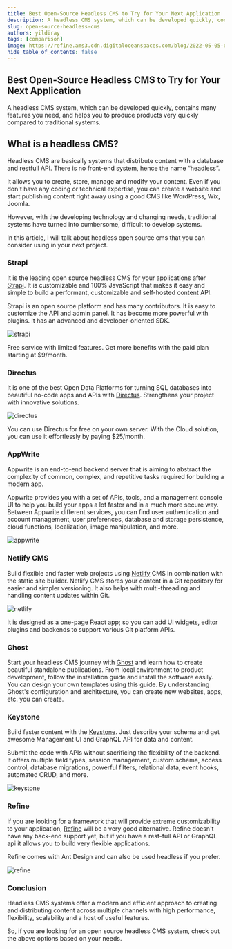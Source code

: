 ```yaml
---
title: Best Open-Source Headless CMS to Try for Your Next Application
description: A headless CMS system, which can be developed quickly, contains many features you need, and helps you to produce products very quickly compared to traditional systems.
slug: open-source-headless-cms
authors: yildiray
tags: [comparison]
image: https://refine.ams3.cdn.digitaloceanspaces.com/blog/2022-05-05-open-source-headless-cms/social.jpg
hide_table_of_contents: false
---
```


## Best Open-Source Headless CMS to Try for Your Next Application

A headless CMS system, which can be developed quickly, contains many features you need, and helps you to produce products very quickly compared to traditional systems.

<!--truncate-->

## What is a headless CMS?

Headless CMS are basically systems that distribute content with a database and restfull API. There is no front-end system, hence the name “headless”.

It allows you to create, store, manage and modify your content. Even if you don't have any coding or technical expertise, you can create a website and start publishing content right away using a good CMS like WordPress, Wix, Joomla.

However, with the developing technology and changing needs, traditional systems have turned into cumbersome, difficult to develop systems.

In this article, I will talk about headless open source cms that you can consider using in your next project.

### Strapi

It is the leading open source headless CMS for your applications after [Strapi](https://strapi.io/). It is customizable and 100% JavaScript that makes it easy and simple to build a performant, customizable and self-hosted content API.

Strapi is an open source platform and has many contributors. It is easy to customize the API and admin panel. It has become more powerful with plugins. It has an advanced and developer-oriented SDK.

<img src="https://refine.ams3.cdn.digitaloceanspaces.com/blog/2022-05-05-open-source-headless-cms/strapi.jpg" alt="strapi" />
 
Free service with limited features. Get more benefits with the paid plan starting at $9/month.

### Directus

It is one of the best Open Data Platforms for turning SQL databases into beautiful no-code apps and APIs with [Directus](https://directus.io). Strengthens your project with innovative solutions.

<img src="https://refine.ams3.cdn.digitaloceanspaces.com/blog/2022-05-05-open-source-headless-cms/directus.jpg" alt="directus" />

You can use Directus for free on your own server. With the Cloud solution, you can use it effortlessly by paying $25/month.

### AppWrite

Appwrite is an end-to-end backend server that is aiming to abstract the complexity of common, complex, and repetitive tasks required for building a modern app.

Appwrite provides you with a set of APIs, tools, and a management console UI to help you build your apps a lot faster and in a much more secure way. Between Appwrite different services, you can find user authentication and account management, user preferences, database and storage persistence, cloud functions, localization, image manipulation, and more.

<img src="https://refine.ams3.cdn.digitaloceanspaces.com/blog/2022-05-05-open-source-headless-cms/appwrite.jpg" alt="appwrite" />

### Netlify CMS

Build flexible and faster web projects using [Netlify](https://www.netlifycms.org) CMS in combination with the static site builder. Netlify CMS stores your content in a Git repository for easier and simpler versioning. It also helps with multi-threading and handling content updates within Git.

<img src="https://refine.ams3.cdn.digitaloceanspaces.com/blog/2022-05-05-open-source-headless-cms/netlify.jpg" alt="netlify" />


It is designed as a one-page React app; so you can add UI widgets, editor plugins and backends to support various Git platform APIs.

### Ghost

Start your headless CMS journey with [Ghost](https://ghost.org) and learn how to create beautiful standalone publications. From local environment to product development, follow the installation guide and install the software easily. You can design your own templates using this guide. By understanding Ghost's configuration and architecture, you can create new websites, apps, etc. you can create.

### Keystone

Build faster content with the [Keystone](https://keystonejs.com). Just describe your schema and get awesome Management UI and GraphQL API for data and content.

Submit the code with APIs without sacrificing the flexibility of the backend. It offers multiple field types, session management, custom schema, access control, database migrations, powerful filters, relational data, event hooks, automated CRUD, and more.

<img src="https://refine.ams3.cdn.digitaloceanspaces.com/blog/2022-05-05-open-source-headless-cms/keystone.jpg" alt="keystone" />

### Refine

If you are looking for a framework that will provide extreme customizability to your application, [Refine](https://github.com/refinedev/refine) will be a very good alternative. Refine doesn't have any back-end support yet, but if you have a rest-full API or GraphQL api it allows you to build very flexible applications.

Refine comes with Ant Design and can also be used headless if you prefer.

<img src="https://refine.ams3.cdn.digitaloceanspaces.com/blog/2022-05-05-open-source-headless-cms/refine.jpg" alt="refine" />


### Conclusion

Headless CMS systems offer a modern and efficient approach to creating and distributing content across multiple channels with high performance, flexibility, scalability and a host of useful features.

So, if you are looking for an open source headless CMS system, check out the above options based on your needs.
